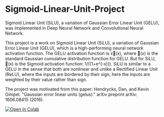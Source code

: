 # Sigmoid-Linear-Unit-Project
Sigmoid Linear Unit (SiLU), a variation of Gaussian Error Linear Unit (GELU), was implemented in Deep Neural Network and Convolutional Neural Network.

This project is a work on Sigmoid Linear Unit (SiLU), a variation of Gaussian Error Linear Unit (GELU), which is a high-performing neural network activation function. The GELU activation function is x(x), where (x) is the standard Gaussian cumulative distribution function for GELU. But for SiLU, (x) is the Sigmoid activation function: 1/((1+e^(-x))). SiLU is similar to a GELU in the sense that both are nonlinear and unlike a Rectified Linear Unit (ReLU), where the inputs are bordered by their sign, here the inputs are weighted by their value rather than sign.

The project was motivated from this paper: Hendrycks, Dan, and Kevin Gimpel. "Gaussian error linear units (gelus)." arXiv preprint arXiv: 1606.08415 (2016).

[![Open In Colab](https://colab.research.google.com/assets/colab-badge.svg)](https://colab.research.google.com/github/googlecolab/colabtools/blob/master/notebooks/colab-github-demo.ipynb)
